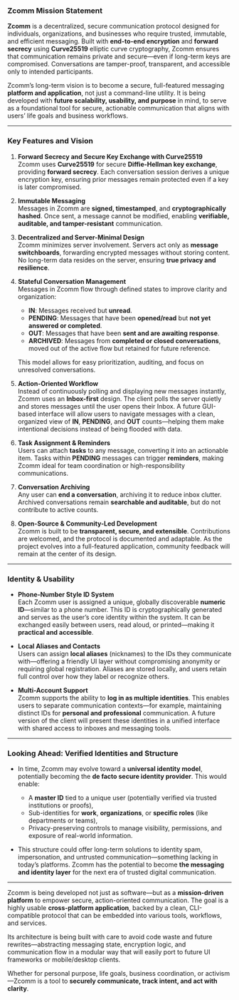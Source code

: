 ### Zcomm Mission Statement

**Zcomm** is a decentralized, secure communication protocol designed for individuals, organizations, and businesses who require trusted, immutable, and efficient messaging. Built with **end-to-end encryption** and **forward secrecy** using **Curve25519** elliptic curve cryptography, Zcomm ensures that communication remains private and secure—even if long-term keys are compromised. Conversations are tamper-proof, transparent, and accessible only to intended participants.

Zcomm’s long-term vision is to become a secure, full-featured messaging **platform and application**, not just a command-line utility. It is being developed with **future scalability, usability, and purpose** in mind, to serve as a foundational tool for secure, actionable communication that aligns with users’ life goals and business workflows.

---

### Key Features and Vision

1. **Forward Secrecy and Secure Key Exchange with Curve25519**  
   Zcomm uses **Curve25519** for secure **Diffie-Hellman key exchange**, providing **forward secrecy**. Each conversation session derives a unique encryption key, ensuring prior messages remain protected even if a key is later compromised.

2. **Immutable Messaging**  
   Messages in Zcomm are **signed, timestamped**, and **cryptographically hashed**. Once sent, a message cannot be modified, enabling **verifiable, auditable, and tamper-resistant** communication.

3. **Decentralized and Server-Minimal Design**  
   Zcomm minimizes server involvement. Servers act only as **message switchboards**, forwarding encrypted messages without storing content. No long-term data resides on the server, ensuring **true privacy and resilience**.

4. **Stateful Conversation Management**  
   Messages in Zcomm flow through defined states to improve clarity and organization:

   - **IN**: Messages received but **unread**.
   - **PENDING**: Messages that have been **opened/read** but **not yet answered or completed**.
   - **OUT**: Messages that have been **sent and are awaiting response**.
   - **ARCHIVED**: Messages from **completed or closed conversations**, moved out of the active flow but retained for future reference.

   This model allows for easy prioritization, auditing, and focus on unresolved conversations.

5. **Action-Oriented Workflow**  
   Instead of continuously polling and displaying new messages instantly, Zcomm uses an **Inbox-first** design. The client polls the server quietly and stores messages until the user opens their Inbox. A future GUI-based interface will allow users to navigate messages with a clean, organized view of **IN**, **PENDING**, and **OUT** counts—helping them make intentional decisions instead of being flooded with data.

6. **Task Assignment & Reminders**  
   Users can attach **tasks** to any message, converting it into an actionable item. Tasks within **PENDING** messages can trigger **reminders**, making Zcomm ideal for team coordination or high-responsibility communications.

7. **Conversation Archiving**  
   Any user can **end a conversation**, archiving it to reduce inbox clutter. Archived conversations remain **searchable and auditable**, but do not contribute to active counts.

8. **Open-Source & Community-Led Development**  
   Zcomm is built to be **transparent, secure, and extensible**. Contributions are welcomed, and the protocol is documented and adaptable. As the project evolves into a full-featured application, community feedback will remain at the center of its design.

---

### Identity & Usability

- **Phone-Number Style ID System**  
  Each Zcomm user is assigned a unique, globally discoverable **numeric ID**—similar to a phone number. This ID is cryptographically generated and serves as the user’s core identity within the system. It can be exchanged easily between users, read aloud, or printed—making it **practical and accessible**.

- **Local Aliases and Contacts**  
  Users can assign **local aliases** (nicknames) to the IDs they communicate with—offering a friendly UI layer without compromising anonymity or requiring global registration. Aliases are stored locally, and users retain full control over how they label or recognize others.

- **Multi-Account Support**  
  Zcomm supports the ability to **log in as multiple identities**. This enables users to separate communication contexts—for example, maintaining distinct IDs for **personal and professional** communication. A future version of the client will present these identities in a unified interface with shared access to inboxes and messaging tools.

---

### Looking Ahead: Verified Identities and Structure

- In time, Zcomm may evolve toward a **universal identity model**, potentially becoming the **de facto secure identity provider**. This would enable:
  - A **master ID** tied to a unique user (potentially verified via trusted institutions or proofs),
  - Sub-identities for **work**, **organizations**, or **specific roles** (like departments or teams),
  - Privacy-preserving controls to manage visibility, permissions, and exposure of real-world information.

- This structure could offer long-term solutions to identity spam, impersonation, and untrusted communication—something lacking in today’s platforms. Zcomm has the potential to become **the messaging and identity layer** for the next era of trusted digital communication.

---

Zcomm is being developed not just as software—but as a **mission-driven platform** to empower secure, action-oriented communication. The goal is a highly usable **cross-platform application**, backed by a clean, CLI-compatible protocol that can be embedded into various tools, workflows, and services.

Its architecture is being built with care to avoid code waste and future rewrites—abstracting messaging state, encryption logic, and communication flow in a modular way that will easily port to future UI frameworks or mobile/desktop clients.

Whether for personal purpose, life goals, business coordination, or activism—Zcomm is a tool to **securely communicate, track intent, and act with clarity**.
